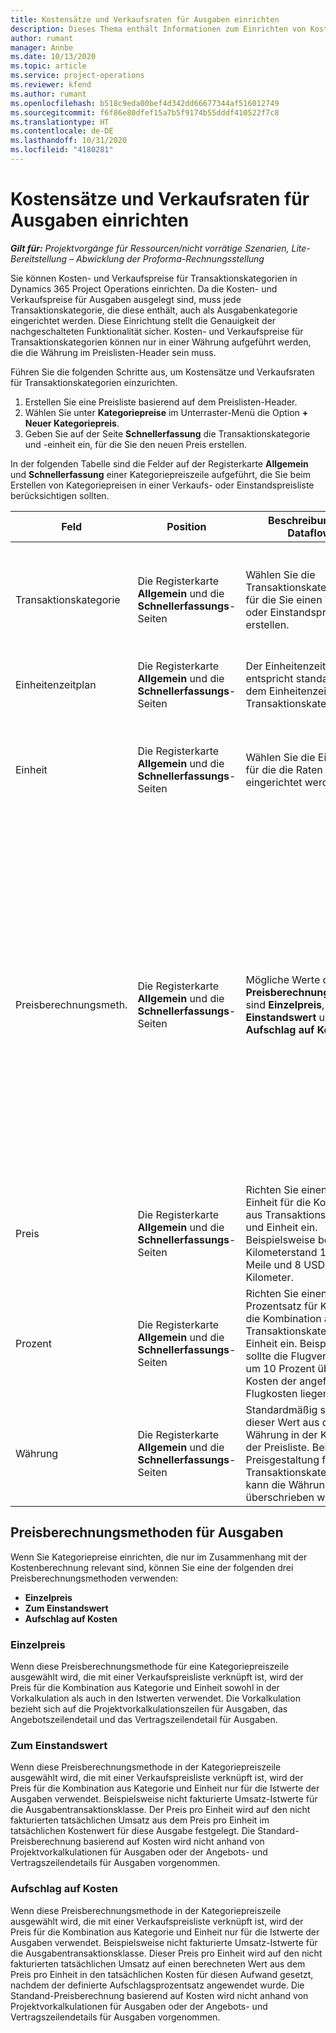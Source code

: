 ```yaml
---
title: Kostensätze und Verkaufsraten für Ausgaben einrichten
description: Dieses Thema enthält Informationen zum Einrichten von Kostensätzen und Verkaufsraten für Transaktions- und Ausgabenkategorien.
author: rumant
manager: Annbe
ms.date: 10/13/2020
ms.topic: article
ms.service: project-operations
ms.reviewer: kfend
ms.author: rumant
ms.openlocfilehash: b518c9eda00bef4d342dd66677344af516012749
ms.sourcegitcommit: f6f86e80dfef15a7b5f9174b55dddf410522f7c8
ms.translationtype: HT
ms.contentlocale: de-DE
ms.lasthandoff: 10/31/2020
ms.locfileid: "4180281"
---
```

# <a name="set-up-cost-and-sales-rates-for-expenses"></a>Kostensätze und Verkaufsraten für Ausgaben einrichten

_**Gilt für:** Projektvorgänge für Ressourcen/nicht vorrätige Szenarien, Lite-Bereitstellung – Abwicklung der Proforma-Rechnungsstellung_

Sie können Kosten- und Verkaufspreise für Transaktionskategorien in Dynamics 365 Project Operations einrichten. Da die Kosten- und Verkaufspreise für Ausgaben ausgelegt sind, muss jede Transaktionskategorie, die diese enthält, auch als Ausgabenkategorie eingerichtet werden. Diese Einrichtung stellt die Genauigkeit der nachgeschalteten Funktionalität sicher. Kosten- und Verkaufspreise für Transaktionskategorien können nur in einer Währung aufgeführt werden, die die Währung im Preislisten-Header sein muss.

Führen Sie die folgenden Schritte aus, um Kostensätze und Verkaufsraten für Transaktionskategorien einzurichten. 

1. Erstellen Sie eine Preisliste basierend auf dem Preislisten-Header. 
2. Wählen Sie unter **Kategoriepreise** im Unterraster-Menü die Option **+ Neuer Kategoriepreis**. 
3. Geben Sie auf der Seite **Schnellerfassung** die Transaktionskategorie und -einheit ein, für die Sie den neuen Preis erstellen.

In der folgenden Tabelle sind die Felder auf der Registerkarte **Allgemein** und **Schnellerfassung** einer Kategoriepreiszeile aufgeführt, die Sie beim Erstellen von Kategoriepreisen in einer Verkaufs- oder Einstandspreisliste berücksichtigen sollten.

| Feld | Position | Beschreibung des Dataflows | Nachgelagerte Auswirkungen |
| --- | --- | --- | --- |
| Transaktionskategorie | Die Registerkarte **Allgemein** und die **Schnellerfassungs**-Seiten | Wählen Sie die Transaktionskategorie aus, für die Sie einen Verkaufs- oder Einstandspreis erstellen. | Die Transaktionskategorie in der eingehenden Vorkalkulation oder in den Istwerten für Ausgaben wird mit dieser Zeile abgeglichen, um die Kostensätze oder Verkaufsraten der Transaktionskategorie als Standard festzulegen. |
| Einheitenzeitplan | Die Registerkarte **Allgemein** und die **Schnellerfassungs**-Seiten | Der Einheitenzeitplan entspricht standardmäßig dem Einheitenzeitplan der Transaktionskategorie. | Es gibt keine nachgelagerten Auswirkungen über dieses Feld. |
| Einheit | Die Registerkarte **Allgemein** und die **Schnellerfassungs**-Seiten | Wählen Sie die Einheit aus, für die die Raten eingerichtet werden. | Die Einheit in der eingehenden Vorkalkulation oder in den Istwerten wird mit der Einheit in dieser Zeile abgeglichen, um den Satz in der Ausgabenvorkalkulation oder in den Istwerten als Standard festzulegen. |
| Preisberechnungsmeth. | Die Registerkarte **Allgemein** und die **Schnellerfassungs**-Seiten | Mögliche Werte des Feldes **Preisberechnungsmethode** sind **Einzelpreis**, **Zum Einstandswert** und **Aufschlag auf Kosten**. | Durch Auswahl von **Einzelpreis** während der Preiseinrichtung wird das Feld **Prozent** in der Kategoriepreiszeile gesperrt. Wenn **Zum Einstandswert** ausgewählt ist, sind die Felder **Preis** und **Prozent** in der Verkaufspreisliste gesperrt. Durch die Auswahl von **Aufschlag auf Kosten** wird das Feld **Preis** in der Verkaufspreisliste gesperrt. In einer eingehenden Zeile mit tatsächlichen Werten für Ausgaben führt die Preismethode **Zum Einstandswert** oder **Aufschlag auf Kosten** dazu, dass der entsprechenden nicht fakturierten Verkaufszeile ein Preis zugewiesen wird, der dem Preis in den tatsächlichen Kosten entspricht oder als Aufschlag auf den Preis berechnet wird. |
| Preis | Die Registerkarte **Allgemein** und die **Schnellerfassungs**-Seiten | Richten Sie einen Preis pro Einheit für die Kombination aus Transaktionskategorie und Einheit ein. Beispielsweise beträgt der Kilometerstand 10 USD pro Meile und 8 USD pro Kilometer. | Der Satz für Kilometerleistung, der standardmäßig auf dem Einzelpreis der eingehenden Zeile der Vorkalkulation oder Istwerte für eine Ausgabentransaktionsklasse basiert.|
| Prozent | Die Registerkarte **Allgemein** und die **Schnellerfassungs**-Seiten | Richten Sie einen Prozentsatz für Kosten für die Kombination aus Transaktionskategorie und Einheit ein. Beispielsweise sollte die Flugverkaufsrate um 10 Prozent über den Kosten der angefallenen Flugkosten liegen. | Dieser Prozentsatz auf Kosten ist nur in einer Verkaufspreisliste anwendbar, wenn die Preisberechnungsmethode **Aufschlag auf Kosten** ausgewählt ist. |
| Währung | Die Registerkarte **Allgemein** und die **Schnellerfassungs**-Seiten | Standardmäßig stammt dieser Wert aus der Währung in der Kopfzeile der Preisliste. Bei der Preisgestaltung für Transaktionskategorien kann die Währung nicht überschrieben werden. | Diese Währung basiert standardmäßig auf dem Einzelpreis der eingehenden Zeile mit Istwerten der Ausgabentransaktionsklasse für Kosten und Umsatz. |

## <a name="pricing-methods-for-expenses"></a>Preisberechnungsmethoden für Ausgaben

Wenn Sie Kategoriepreise einrichten, die nur im Zusammenhang mit der Kostenberechnung relevant sind, können Sie eine der folgenden drei Preisberechnungsmethoden verwenden:

- **Einzelpreis**
- **Zum Einstandswert**
- **Aufschlag auf Kosten**

### <a name="price-per-unit"></a>Einzelpreis
Wenn diese Preisberechnungsmethode für eine Kategoriepreiszeile ausgewählt wird, die mit einer Verkaufspreisliste verknüpft ist, wird der Preis für die Kombination aus Kategorie und Einheit sowohl in der Vorkalkulation als auch in den Istwerten verwendet. Die Vorkalkulation bezieht sich auf die Projektvorkalkulationszeilen für Ausgaben, das Angebotszeilendetail und das Vertragszeilendetail für Ausgaben.

### <a name="at-cost"></a>Zum Einstandswert
Wenn diese Preisberechnungsmethode in der Kategoriepreiszeile ausgewählt wird, die mit einer Verkaufspreisliste verknüpft ist, wird der Preis für die Kombination aus Kategorie und Einheit nur für die Istwerte der Ausgaben verwendet. Beispielsweise nicht fakturierte Umsatz-Istwerte für die Ausgabentransaktionsklasse. Der Preis pro Einheit wird auf den nicht fakturierten tatsächlichen Umsatz aus dem Preis pro Einheit im tatsächlichen Kostenwert für diese Ausgabe festgelegt. Die Standard-Preisberechnung basierend auf Kosten wird nicht anhand von Projektvorkalkulationen für Ausgaben oder der Angebots- und Vertragszeilendetails für Ausgaben vorgenommen.

### <a name="markup-over-cost"></a>Aufschlag auf Kosten
Wenn diese Preisberechnungsmethode in der Kategoriepreiszeile ausgewählt wird, die mit einer Verkaufspreisliste verknüpft ist, wird der Preis für die Kombination aus Kategorie und Einheit nur für die Istwerte der Ausgaben verwendet. Beispielsweise nicht fakturierte Umsatz-Istwerte für die Ausgabentransaktionsklasse. Dieser Preis pro Einheit wird auf den nicht fakturierten tatsächlichen Umsatz auf einen berechneten Wert aus dem Preis pro Einheit in den tatsächlichen Kosten für diesen Aufwand gesetzt, nachdem der definierte Aufschlagsprozentsatz angewendet wurde. Die Standand-Preisberechnung basierend auf Kosten wird nicht anhand von Projektvorkalkulationen für Ausgaben oder der Angebots- und Vertragszeilendetails für Ausgaben vorgenommen.
